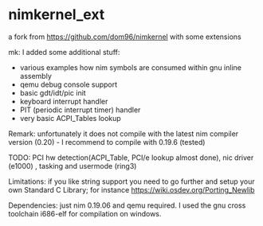 # nimkernel_ext
a fork from https://github.com/dom96/nimkernel with some extensions

mk: I added some additional stuff: 
- various examples how nim symbols are consumed within gnu inline assembly
- qemu debug console support 
- basic gdt/idt/pic init 
- keyboard interrupt handler 
- PIT (periodic interrupt timer) handler
- very basic ACPI_Tables lookup

Remark: unfortunately it does not compile with the latest nim compiler version (0.20) - I recommend
to compile with 0.19.6 (tested) 

TODO: PCI hw detection(ACPI_Table, PCI/e lookup almost done), nic driver (e1000) , tasking and usermode (ring3)

Limitations: if you like string support you need to go further and setup your own
Standard C Library; for instance https://wiki.osdev.org/Porting_Newlib 

Dependencies: just nim 0.19.06 and qemu required. I used the gnu cross toolchain i686-elf for compilation on windows.
